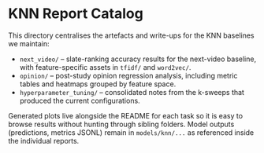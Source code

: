 # KNN Report Catalog

This directory centralises the artefacts and write-ups for the KNN baselines we maintain:

- `next_video/` – slate-ranking accuracy results for the next-video baseline, with feature-specific assets in `tfidf/` and `word2vec/`.
- `opinion/` – post-study opinion regression analysis, including metric tables and heatmaps grouped by feature space.
- `hyperparameter_tuning/` – consolidated notes from the k-sweeps that produced the current configurations.

Generated plots live alongside the README for each task so it is easy to browse results without hunting through sibling folders. Model outputs (predictions, metrics JSONL) remain in `models/knn/...` as referenced inside the individual reports.
